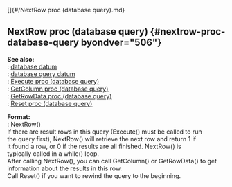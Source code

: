 []{#/NextRow proc (database query).md}    
## NextRow proc (database query) {#nextrow-proc-database-query byondver="506"}    
**See also:**    
:   [database datum](/database)    
:   [database query datum](/database/query)    
:   [Execute proc (database query)](/database/query/proc/Execute)    
:   [GetColumn proc (database query)](/database/query/proc/GetColumn)    
:   [GetRowData proc (database query)](/database/query/proc/GetRowData)    
:   [Reset proc (database query)](/database/query/proc/Reset)    
<!-- -->    
**Format:**    
:   NextRow()    
If there are result rows in this query (Execute() must be called to run    
the query first), NextRow() will retrieve the next row and return 1 if    
it found a row, or 0 if the results are all finished. NextRow() is    
typically called in a while() loop.    
After calling NextRow(), you can call GetColumn() or GetRowData() to get    
information about the results in this row.    
Call Reset() if you want to rewind the query to the beginning.  
